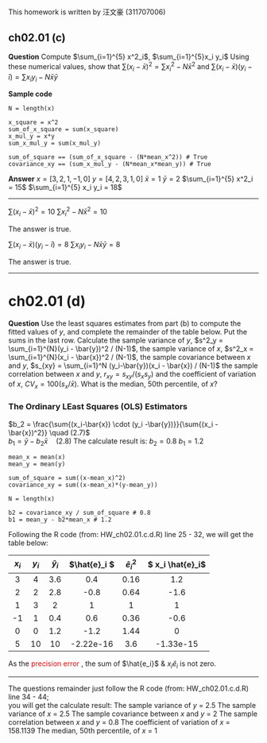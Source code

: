 ##

This homework is written by 汪文豪 (311707006)

## ch02.01 (c)
**Question** 
Compute $\sum_{i=1}^{5} x^2_i$, $\sum_{i=1}^{5}x_i y_i$ Using these numerical values, show that $\sum{(x_i-\bar{x})^2} = \sum{x^2_i - N \bar{x}^2}$ and $\sum{(x_i - \bar{x}) (y_i - \bar{i}) = \sum{x_i y_i - N \bar{x} \bar{y}}}$ 

**Sample code**
```
N = length(x)

x_square = x^2
sum_of_x_square = sum(x_square)
x_mul_y = x*y
sum_x_mul_y = sum(x_mul_y)

sum_of_square == (sum_of_x_square - (N*mean_x^2)) # True
covariance_xy == (sum_x_mul_y - (N*mean_x*mean_y)) # True
```
**Answer**
$x = [3,2,1,-1,0]$
$y = [4,2,3,1,0]$
$\bar{x} = 1$
$\bar{y} = 2$
$\sum_{i=1}^{5} x^2_i = 15$
$\sum_{i=1}^{5} x_i y_i = 18$

---
$\sum{(x_i-\bar{x})^2} = 10$
$\sum{x^2_i - N \bar{x}^2} = 10$

The answer is true.


$\sum{(x_i - \bar{x}) (y_i - \bar{i})} = 8$
$\sum{x_i y_i - N \bar{x} \bar{y}} = 8$ 

The answer is true.

---
# ch02.01 (d)

**Question**
Use the least squares estimates from part (b) to compute the fitted values of $y$, and complete the remainder of the table below. Put the sums in the last row.
Calculate the sample variance of $y$, $s^2_y = \sum_{i=1}^{N}(y_i - \bar{y})^2 / (N-1)$, the sample variance of $x$,  $s^2_x = \sum_{i=1}^{N}(x_i - \bar{x})^2 / (N-1)$, the sample covariance between $x$ and $y$, $s_{xy} = \sum_{i=1}^N (y_i-\bar{y})(x_i - \bar{x}) / (N-1)$ the sample correlation between $x$ and $y$, $r_{xy} = s_{xy} / (s_x s_y)$ and the coefficient of variation of $x$, $CV_x= 100(s_x/\bar{x})$. What is the median, 50th percentile, of $x$?
### The Ordinary LEast Squares (OLS) Estimators
$b_2 = \frac{\sum{(x_i-\bar{x}) \cdot (y_i -\bar{y})}}{\sum{(x_i - \bar{x})^2}} \quad (2.7)$\
$b_1 = \bar{y} - b_2\bar{x} \quad (2.8)$
The calculate result is:
$b_2 = 0.8$
$b_1 = 1.2$

```
mean_x = mean(x)
mean_y = mean(y)

sum_of_square = sum((x-mean_x)^2)
covariance_xy = sum((x-mean_x)*(y-mean_y))

N = length(x)

b2 = covariance_xy / sum_of_square # 0.8
b1 = mean_y - b2*mean_x # 1.2

```
Following the R code (from: HW_ch02.01.c.d.R) line 25 - 32, we will get the table below:

|$x_i$|$y_i$ |$\hat{y}_i$|$\hat{e}_i  $         |$\hat{e}_i^2$| $ x_i \hat{e}_i$       |
|:---:|:---:|:---------:|:---------------------:|:-----------:|:---------------------:|
| 3   | 4   | 3.6       | 0.4                   | 0.16        | 1.2                   |
| 2   | 2   | 2.8       | -0.8                  | 0.64        | -1.6                  |
| 1   | 3   | 2         | 1                     | 1           | 1                     |
| -1  | 1   | 0.4       | 0.6                   | 0.36        | -0.6                  |
| 0   | 0   | 1.2       | -1.2                  | 1.44        | 0                     |
| 5   | 10  | 10        | -2.22e-16             | 3.6         | -1.33e-15             |

As the <font color=red> precision error </font>, the sum of $\hat{e_i}$ & $x_i \hat{e}_i$ is not zero.

---

The questions remainder just follow the R code (from: HW_ch02.01.c.d.R) line 34 - 44; \
you will get the calculate result:
The sample variance of $y$ = 2.5
The sample variance of $x$ = 2.5
The sample covariance between $x$ and $y$ = 2
The sample correlation between $x$ and $y$ = 0.8
The coefficient of variation of $x$ = 158.1139
The median, 50th percentile, of $x$ = 1